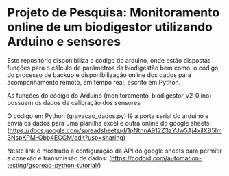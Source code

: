 # Projeto de Pesquisa: Monitoramento online de um biodigestor utilizando Arduino e sensores

Este repositório disponibiliza o código do arduino, onde estão dispostas funções para o cálculo de parâmetros da biodigestão bem como, o código 
do processo de backup e disponibilização online dos dados para acompanhamento remoto, em tempo real, escrito em Python.

As funções do código do Arduino (monitoramento_biodigestor_v2_0.ino) possuem os dados de calibração dos sensores

O código em Python (gravacao_dados.py) lê a porta serial do arduino e envia os dados para uma planilha excel e outra online do google sheets: 
(https://docs.google.com/spreadsheets/d/1pNtnnA912Z3zYJw5Aj4xiIXB5Im3NspKPM-Obb4ECGM/edit?usp=sharing)

Neste link é mostrado a configuração da API do google sheets para permitir a conexão e transmissão de dados:
(https://codoid.com/automation-testing/gspread-python-tutorial/)
